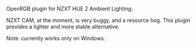 OpenRGB plugin for NZXT HUE 2 Ambient Lighting.

NZXT CAM, at the moment, is very buggy, and a resource hog. This plugin provides a lighter and more stable alternative.

Note: currently works only on Windows.
